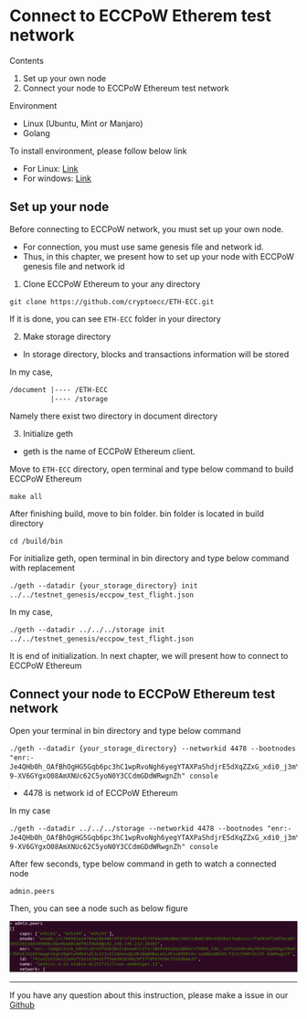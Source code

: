 # Connect to ECCPoW Etherem test network

Contents

1. Set up your own node
2. Connect your node to ECCPoW Ethereum test network

Environment

- Linux (Ubuntu, Mint or Manjaro)
- Golang

To install environment, please follow below link

- For Linux: [Link](https://github.com/cryptoecc/ETH-ECC/blob/master/docs/eccpow%20windows%20instuction/Windows%20install%20instruction.md#4-%EB%A6%AC%EB%88%85%EC%8A%A4-%EC%83%81%EC%97%90%EC%84%9C-%EC%8B%A4%ED%96%89-%ED%99%98%EA%B2%BD-%EC%84%A4%EC%A0%95)
- For windows: [Link](https://github.com/cryptoecc/ETH-ECC/blob/master/docs/eccpow%20windows%20instuction/Windows%20install%20instruction.md)

## Set up your node

Before connecting to ECCPoW network, you must set up your own node.

- For connection, you must use same genesis file and network id.
- Thus, in this chapter, we present how to set up your node with ECCPoW genesis file and network id

1. Clone ECCPoW Ethereum to your any directory

```
git clone https://github.com/cryptoecc/ETH-ECC.git
```

If it is done, you can see `ETH-ECC` folder in your directory

2. Make storage directory 

- In storage directory, blocks and transactions information will be stored

In my case,

```
/document |---- /ETH-ECC
          |---- /storage		  
```

Namely there exist two directory in document directory

3. Initialize geth

- geth is the name of ECCPoW Ethereum client.

Move to `ETH-ECC` directory, open terminal and type below command to build ECCPoW Ethereum

```
make all
```

After finishing build, move to bin folder. bin folder is located in build directory

```
cd /build/bin
```

For initialize geth, open terminal in bin directory and type below command with replacement

```
./geth --datadir {your_storage_directory} init ../../testnet_genesis/eccpow_test_flight.json
```

In my case,

```
./geth --datadir ../../../storage init ../../testnet_genesis/eccpow_test_flight.json
```

It is end of initialization. In next chapter, we will present how to connect to ECCPoW Ethereum

## Connect your node to ECCPoW Ethereum test network

Open your terminal in bin directory and type below command

```
./geth --datadir {your_storage_directory} --networkid 4478 --bootnodes "enr:-Je4QHb0h_OAfBhOgHG5Gqb6pc3hC1wpRvoNgh6yegYTAXPaShdjrE5dXqZZxG_xdi0_j3mYy9aqF0oiLzAyH1_tUcsBg2V0aMfGhHHGzwGAgmlkgnY0gmlwhKwaEHiJc2VjcDI1NmsxoQJlB1U_j59OzT5P2wfFX-9-XV6GYgxO08AmXNUc62C5yoN0Y3CCdmGDdWRwgnZh" console
```

- 4478 is network id of ECCPoW Ethereum

In my case

```
./geth --datadir ../../../storage --networkid 4478 --bootnodes "enr:-Je4QHb0h_OAfBhOgHG5Gqb6pc3hC1wpRvoNgh6yegYTAXPaShdjrE5dXqZZxG_xdi0_j3mYy9aqF0oiLzAyH1_tUcsBg2V0aMfGhHHGzwGAgmlkgnY0gmlwhKwaEHiJc2VjcDI1NmsxoQJlB1U_j59OzT5P2wfFX-9-XV6GYgxO08AmXNUc62C5yoN0Y3CCdmGDdWRwgnZh" console
```

After few seconds, type below command in geth to watch a connected node

```
admin.peers
```

Then, you can see a node such as below figure

![connecntion](./img/connecntion.png)

---

If you have any question about this instruction, please make a issue in our [Github](https://github.com/cryptoecc/ETH-ECC)

